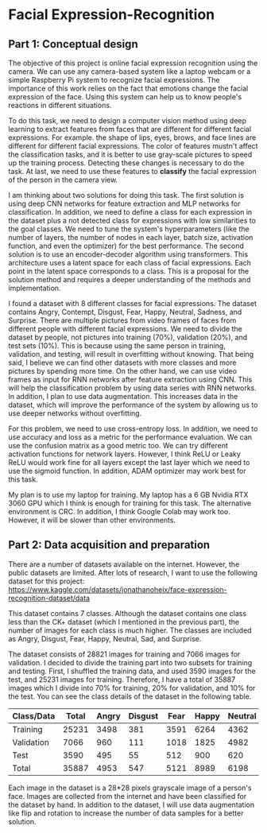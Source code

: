 # Facial Expression-Recognition
## Part 1: Conceptual design
The objective of this project is online facial expression recognition using the camera. We can use any camera-based system like a laptop webcam or a simple Raspberry Pi system to recognize facial expressions. The importance of this work relies on the fact that emotions change the facial expression of the face. Using this system can help us to know people's reactions in different situations.

To do this task, we need to design a computer vision method using deep learning to extract features from faces that are different for different facial expressions. For example. the shape of lips, eyes, brows, and face lines are different for different facial expressions. The color of features mustn't affect the classification tasks, and it is better to use gray-scale pictures to speed up the training process. Detecting these changes is necessary to do the task. At last, we need to use these features to **classify** the facial expression of the person in the camera view. 

I am thinking about two solutions for doing this task. The first solution is using deep CNN networks for feature extraction and MLP networks for classification. In addition, we need to define a class for each expression in the dataset plus a not detected class for expressions with low similarities to the goal classes. We need to tune the system's hyperparameters (like the number of layers, the number of nodes in each layer, batch size, activation function, and even the optimizer) for the best performance. The second solution is to use an encoder-decoder algorithm using transformers. This architecture uses a latent space for each class of facial expressions. Each point in the latent space corresponds to a class. This is a proposal for the solution method and requires a deeper understanding of the methods and implementation. 

I found a dataset with 8 different classes for facial expressions. The dataset contains Angry, Contempt, Disgust, Fear, Happy, Neutral, Sadness, and Surprise. There are multiple pictures from video frames of faces from different people with different facial expressions. We need to divide the dataset by people, not pictures into training (70%), validation (20%), and test sets (10%). This is because using the same person in training, validation, and testing, will result in overfitting without knowing. That being said, I believe we can find other datasets with more classes and more pictures by spending more time. On the other hand, we can use video frames as input for RNN networks after feature extraction using CNN. This will help the classification problem by using data series with RNN networks. In addition, I plan to use data augmentation. This increases data in the dataset, which will improve the performance of the system by allowing us to use deeper networks without overfitting.

For this problem, we need to use cross-entropy loss. In addition, we need to use accuracy and loss as a metric for the performance evaluation. We can use the confusion matrix as a good metric too. We can try different activation functions for network layers. However, I think ReLU or Leaky ReLU would work fine for all layers except the last layer which we need to use the sigmoid function. In addition, ADAM optimizer may work best for this task. 

My plan is to use my laptop for training. My laptop has a 6 GB Nvidia RTX 3060 GPU which I think is enough for training for this task. The alternative environment is CRC. In addition, I think Google Colab may work too. However, it will be slower than other environments.


## Part 2: Data acquisition and preparation
There are a number of datasets available on the internet. However, the public datasets are limited. After lots of research, I want to use the following dataset for this project:
https://www.kaggle.com/datasets/jonathanoheix/face-expression-recognition-dataset/data

This dataset contains 7 classes. Although the dataset contains one class less than the CK+ dataset (which I mentioned in the previous part), the number of images for each class is much higher. The classes are included as Angry, Disgust, Fear, Happy, Neutral, Sad, and Surprise. 

The dataset consists of 28821 images for training and 7066 images for validation. I decided to divide the training part into two subsets for training and testing. First, I shuffled the training data, and used 3590 images for the test, and 25231 images for training. Therefore, I have a total of 35887 images which I divide into 70% for training, 20% for validation, and 10% for the test. You can see the class details of the dataset in the following table.  

| Class/Data | Total | Angry | Disgust | Fear | Happy | Neutral |  Sad  | Surprise |
|------------|-------|-------|---------|------|-------|---------|-------|----------|
|  Training  | 25231 | 3498  |   381   | 3591 | 6264  |  4362   | 4330  |   2805   |
| Validation | 7066  | 960   |   111   | 1018 | 1825  |  4982   | 1139  |   797    |
|    Test    | 3590  | 495   |   55    | 512  | 900   |  620    | 608   |   400    |
|   Total    | 35887 | 4953  |   547   | 5121 | 8989  |  6198   | 6077  |   4002   |

Each image in the dataset is a 28*28 pixels grayscale image of a person's face. Images are collected from the internet and have been classified for the dataset by hand. In addition to the dataset, I will use data augmentation like flip and rotation to increase the number of data samples for a better solution. 


